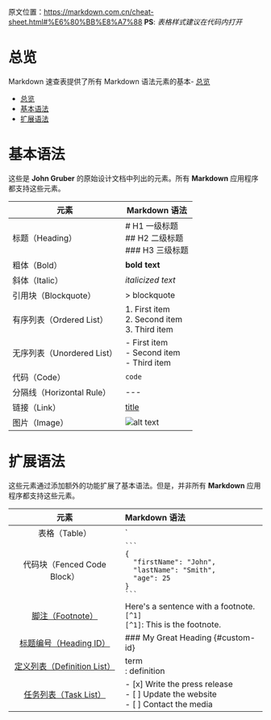 原文位置：https://markdown.com.cn/cheat-sheet.html#%E6%80%BB%E8%A7%88
**PS**: *表格样式建议在代码内打开*
# 总览
Markdown 速查表提供了所有 Markdown 语法元素的基本- [总览](#总览)
- [总览](#总览)
- [基本语法](#基本语法)
- [扩展语法](#扩展语法)

# 基本语法
这些是 **John Gruber** 的原始设计文档中列出的元素。所有 **Markdown** 应用程序都支持这些元素。

| 元素                       | Markdown 语法                                        |
| -------------------------- | ---------------------------------------------------- |
| 标题（Heading）            | # H1 一级标题<br> ## H2 二级标题<br> ### H3 三级标题 |
| 粗体（Bold）               | **bold text**                                        |
| 斜体（Italic）             | *italicized text*                                    |
| 引用块（Blockquote）       | > blockquote                                         |
| 有序列表（Ordered List）   | 1. First item<br> 2. Second item<br> 3. Third item   |
| 无序列表（Unordered List） | - First item<br> - Second item<br> - Third item      |
| 代码（Code）               | `code`                                               |
| 分隔线（Horizontal Rule）  | ---                                                  |
| 链接（Link）               | [title](https://www.example.com)                     |
| 图片（Image）              | ![alt text](image.jpg)                               |

# 扩展语法
这些元素通过添加额外的功能扩展了基本语法。但是，并非所有 **Markdown** 应用程序都支持这些元素。

|                元素                |                        Markdown 语法                         |
| :--------------------------------: | :----------------------------------------------------------- |
|           表格（Table）            | `| Syntax | Description |`<br>`| -----------  |  -----------  |`<br>`| Header  |  Title  |`<br>`| Paragraph | Text |` |
| 代码块（Fenced Code Block）	 | ` ``` `<br>`{`<br>`  "firstName": "John",`<br>`  "lastName": "Smith",`<br/>`  "age": 25`<br>`}`<br>` ``` ` |
| [脚注（Footnote）](https://markdown.com.cn/extended-syntax/footnotes.html) | Here's a sentence with a footnote. `[^1]`<br/>`[^1]`: This is the footnote. |
|        [标题编号（Heading ID）](https://markdown.com.cn/extended-syntax/heading-ids.html)        | \### My Great Heading {#custom-id} |
|        [定义列表（Definition List）](https://markdown.com.cn/extended-syntax/definition-lists.html)        | term<br/>: definition |
| [任务列表（Task List）](https://markdown.com.cn/extended-syntax/task-lists.html) | \- [x] Write the press release<br/>\- [ ] Update the website<br/>\- [ ] Contact the media |
